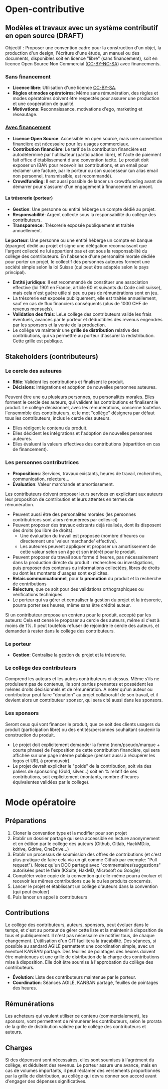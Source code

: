 # Open-contributive
## Modèles et travaux avec un système contributif en open source (**DRAFT**)
Objectif : Proposer une convention cadre pour la construction d'un objet, la production d'un design, l'écriture d'une étude, un manuel ou des documents, disponibles soit en licence "libre" (sans financement), soit en licence Open Source Non Commercial ([CC-BY-NC-SA](https://creativecommons.org/licenses/by-nc-sa/4.0/)) avec financements.

### Sans financement
* **Licence libre**: Utilisation d'une licence [CC-BY-SA](https://creativecommons.org/licenses/by-sa/4.0/).
* **Règles et modes opératoires**: Même sans rémunération, des règles et modes opératoires doivent être respectés pour assurer une production et une coopération de qualité.
* **Motivations**: Reconnaissance, motivations d'ego, marketing et réseautage.

### [Avec financement](https://github.com/CloudReady-ch/open-contributive/blob/main/Open-contributive-financed-Convention(FR).md)
* **Licence Open Source**: Accessible en open source, mais une convention financière est nécessaire pour les usages commerciaux.
* **Contribution financière**: Le tarif de la contribution financière est autodéterminé par l'utilisateur (participation libre), et l'acte de paiement fait office d'établissement d'une convention tacite. Le produit doit exposer un IBAN pour recevoir les contributions, et un email pour réclamer une facture, par le porteur ou son successeur (un alias email non personnel, transmissible, est recommandé).
* **Crowdfunding**: Il est aussi possible de lancer un crowdfunding avant de démarrer pour s'assurer d'un engagement à financement en amont.

#### La trésorerie (porteur)
* **Gestion**: Une personne ou entité héberge un compte dédié au projet.
* **Responsabilité**: Argent collecté sous la responsabilité du collège des contributeurs.
* **Transparence**: Trésorerie exposée publiquement et traitée annuellement.


**Le porteur**: Une personne ou une entité héberge un compte en banque (épargne) dédié au projet et signe une délégation reconnaissant que l'argent collecté ne lui appartient pas et est sous la responsabilité du collège des contributeurs. En l'absence d'une personalité morale dédiée pour porter un projet, le collectif des personnes auteures forment une société simple selon la loi Suisse (qui peut être adaptée selon le pays principal). 
* **Entité juridique**: Il est recommandé de constituer une association effective (loi 1901 en France, article 60 et suivants du Code civil suisse), mais cela n'est guère utile si peu ou pas de rémunérations sont en jeu.
* La trésorerie est exposée publiquement, elle est traitée annuellement, sauf en cas de flux financiers conséquents (plus de 1000 CHF de revenus mensuels).
* **Validation des frais**: LeLe collège des contributeurs valide les frais éventuels, avancés par le porteur et déductibles des revenus engendrés par les sponsors et la vente de la production.
* Le collège va maintenir une **grille de distribution** relative des contributions, qui va permettre au porteur d'assurer la redistribution. Cette grille est publique.

## Stakeholders (contributeurs)
### Le cercle des **auteures**
* **Rôle**: Valident les contributions et finalisent le produit.
* **Décisions**: Intégrations et adoption de nouvelles personnes auteures.


Peuvent être une ou plusieurs personnes, ou personalités morales. Elles forment le cercle des auteurs, qui valident les contributions et finalisent le produit. Le collège décisionnel, avec les rémunérations, concerne toutefois l'ensemmble des contributeurs, et le mot "collège" désignera par défaut tous les contributeurs, inclus le cercle des auteurs.
* Elles rédigent le contenu du produit.
* Elles décident les intégrations et l'adoption de nouvelles personnes auteures.
* Elles évaluent la valeurs effectives des contributions (répartition en cas de financement).

### Les personnes **contributrices**
* **Propositions**: Services, travaux existants, heures de travail, recherches, communication, relecture...
* **Évaluation**: Valeur marchande et amortissement.


Les contributeurs doivent proposer leurs services en explicitant aux auteurs leur proposition de contribution et leurs attentes en termes de rémunération.
* Peuvent aussi être des personalités morales (les personnes contributrices sont alors rémunérées par celles-ci)
* Peuvent proposer des travaux existants déjà réalisés, dont ils disposent des droits (ou libre de droits).
  * Une évaluation du travail est proposée (nombre d'heures ou directement une 'valeur marchande' effective).
  * Les auteures peuvent appliquer et proposer un amortissement de cette valeur selon son âge et son intérêt pour le produit.
* Peuvent proposer du travail sous forme d'heures, pas nécessairement dans la production directe du produit : recherches ou investigations, puis proposer des contenus ou informations collectées, libres de droits ou dont les montants d'usages sont explicites.
* **Relais communicationnel**, pour la **promotion** du produit et la recherche de contributions
* **Relecture**, que ce soit pour des validations orthographiques ou vérifications techniques.
* Le porteur qui va gérer et centraliser la gestion du projet et la trésorerie, pourra porter ses heures, même sans être crédité auteur.

Si un contributeur propose un contenu pour le produit, accepté par les auteurs: Cela est censé le proposer au cercle des auteurs, même si c'est à moins de 1%. Il peut toutefois refuser de rejoindre le cercle des auteurs, et demander à rester dans le collège des contributeurs.

### Le porteur
* **Gestion**: Centralise la gestion du projet et la trésorerie.

### Le collège des contributeurs
Comprend les auteurs et les autres contributeurs ci-dessus. Même s'ils ne produisent pas de contenus, ils sont parties prenantes et possèdent les mêmes droits décisionnels et de rémunération. A noter qu'un auteur ou contributeur peut faire "donation" au projet collaboratif de son travail, et il devient alors un contributeur sponsor, qui sera cité aussi dans les sponsors.
 
### Les **sponsors**
Seront ceux qui vont financer le produit, que ce soit des clients usagers du produit (participation libre) ou des entités/personnes souhaitant soutenir la construction du produit.
* Le projet doit explicitement demander la forme (nom/pseudo/marque + courte phrase) de l'exposition de cette contribution financière, qui sera affichée sur une page interne publique (pensez aussi à récupérer les logos et URL à promouvoir).
* Le projet devrait expliciter le "poids" de la contribution, soit via des paliers de sponsoring (Gold, silver...) soit en % relatif de ses contributions, soit explicitement (montants, nombre d'heures équivalentes validées par le collège).


# Mode opératoire
## Préparations
1. Cloner la convention type et la modifier pour son projet
2. Etablir un dossier partagé qui sera accessible en lecture anonymement et en édition par le collège des auteurs (Github, Gitlab, HackMD.io, kdrive, Gdrive, OneDrive...)
4. Etablir un processus de soumission des offres de contributions (et c'est plus pratique de faire cela via un git comme Github par exemple: "Pull request"). Notez qu'un DOC partagé avec "commentaires/suggestions" autorisées peut le faire (KSuite, HakMD, Microsoft ou Google)
5. Compléter votre copie de la convention qui elle-même pourra évoluer et recevoir les mêmes contributions que le ou les produits concernés.
6. Lancer le projet et établissant un collège d'auteurs dans la convention (qui peut évoluer)
7. Puis lancer un appel à contributeurs

## Contributions
Le collège des contributeurs, auteurs, sponsors, peut évoluer dans le temps, et c'est au porteur de gérer cette liste et la maintenir à disposition de tous et publiquement. Il n'est pas nécessaire de notifier tous, de chaque changement. L'utilisation d'un GIT facilitera la tracabilité. Des séances, si possible au sandard AGILE permettent une coordination simple, avec un éventuel KANBAN partagé. Des feuilles de pointages des heures doivent être maintenues et une grille de distribution de la charge des contributions mise à disposition. Elle doit être soumise à l'approbation du collège des contributeurs.
* **Évolution**: Liste des contributeurs maintenue par le porteur.
* **Coordination**: Séances AGILE, KANBAN partagé, feuilles de pointages des heures.

## Rémunérations
Les acheteurs qui veulent utiliser ce contenu (commercialement), les sponsors, vont permettrent de rémunérer les contributeurs, selon le prorata de la grille de distribution validée par le collège des contributeurs et auteurs.

## Charges
Si des dépensent sont nécessaires, elles sont soumises à l'agrément du collège, et déduitent des revenus. Le porteur assure une avance, mais en cas de volumes importants, il peut réclamer des versements proportionnés par la grille de distribution, au collège qui devra donner son accord avant d'engager des dépenses significatives.
